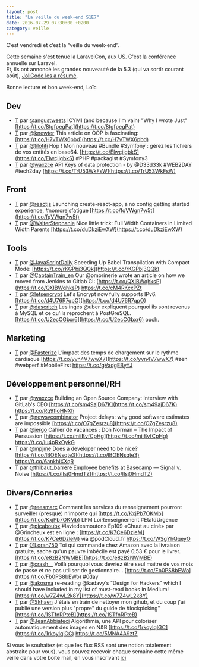 ```yaml
---
layout: post
title: "La veille du week-end S1E7"
date: 2016-07-29 07:30:00 +0200
category: veille
---
```

C’est vendredi et c’est la “veille du week-end”.

Cette semaine s'est tenue la LaravelCon, aux US. C'est la conférence annuelle sur Laravel.  
Et, ils ont annoncé les grandes nouveauté de la 5.3 (qui va sortir courant août), [JoliCode les a résumé](https://jolicode.com/blog/les-nouveautes-de-laravel-5-3).

Bonne lecture et bon week-end, Loïc

## Dev
- [T](http://twitter.com/angustweets/status/756910712992083968) par [@angustweets](https://twitter.com/angustweets) ICYMI (and because I'm vain) "Why I wrote Just" [https://t.co/8tgfpegPat](https://t.co/8tgfpegPat)
- [T](http://twitter.com/knewter/status/756924714191298560) par [@knewter](https://twitter.com/knewter) This article on OOP is fascinating: [https://t.co/H7vTWX6pbd](https://t.co/H7vTWX6pbd)
- [T](http://twitter.com/tilotiti/status/757989261509623808) par [@tilotiti](https://twitter.com/tilotiti) Hop ! Mon nouveau #Bundle #Symfony : gérez les fichiers de vos entités en base64. [https://t.co/ElwcjlgbkS](https://t.co/ElwcjlgbkS) #PHP #packagist #Symfony3
- [T](http://twitter.com/waxzce/status/758196507753402368) par [@waxzce](https://twitter.com/waxzce) API Keys of data protection - by @D33d33k #WEB2DAY #tech2day [https://t.co/TrU53WkFsW](https://t.co/TrU53WkFsW)


## Front
- [T](http://twitter.com/reactjs/status/756519871949770757) par [@reactjs](https://twitter.com/reactjs) Launching create-react-app, a no config getting started experience, #nomorejsfatigue [https://t.co/fqVWgn7w5t](https://t.co/fqVWgn7w5t)
- [T](http://twitter.com/WalterStephanie/status/758196972411056129) par [@WalterStephanie](https://twitter.com/WalterStephanie) Nice little trick: Full Width Containers in Limited Width Parents [https://t.co/duDkziEwXW](https://t.co/duDkziEwXW)


## Tools
- [T](http://twitter.com/JavaScriptDaily/status/755901148226355200) par [@JavaScriptDaily](https://twitter.com/JavaScriptDaily) Speeding Up Babel Transpilation with Compact Mode: [https://t.co/rKGPbj3QQk](https://t.co/rKGPbj3QQk)
- [T](http://twitter.com/CaptainTrain_en/status/756099349491441664) par [@CaptainTrain_en](https://twitter.com/CaptainTrain_en) Our @pmorinerie wrote an article on how we moved from Jenkins to Gitlab CI: [https://t.co/QXIBWqhksP](https://t.co/QXIBWqhksP) https://t.co/cM4RKcxPZt
- [T](http://twitter.com/letsencrypt/status/757977575671029760) par [@letsencrypt](https://twitter.com/letsencrypt) Let's Encrypt now fully supports IPv6. [https://t.co/d4U76R7qpO](https://t.co/d4U76R7qpO)
- [T](http://twitter.com/dascritch/status/758184650036486144) par [@dascritch](https://twitter.com/dascritch) Les ingés @uber expliquent pourquoi ils sont revenus à MySQL et ce qu'ils reprochent à PostGreSQL. [https://t.co/U2ecCGbxr6](https://t.co/U2ecCGbxr6) ouch.


## Marketing
- [T](http://twitter.com/Fasterize/status/756389090539352064) par [@Fasterize](https://twitter.com/Fasterize) L’impact des temps de chargement sur le rythme cardiaque [https://t.co/yvn4V7wwX7](https://t.co/yvn4V7wwX7) #zen #webperf #MobileFirst https://t.co/gVadgEByYJ


## Développement personnel/RH
- [T](http://twitter.com/waxzce/status/756233324750831617) par [@waxzce](https://twitter.com/waxzce) Building an Open Source Company: Interview with GitLab's CEO [https://t.co/sm49ajD67K](https://t.co/sm49ajD67K) https://t.co/Rq9floHNXh
- [T](http://twitter.com/newsycombinator/status/756866642118905856) par [@newsycombinator](https://twitter.com/newsycombinator) Project delays: why good software estimates are impossible [https://t.co/O7gZesrzu8](https://t.co/O7gZesrzu8)
- [T](http://twitter.com/iergo/status/757472131793887232) par [@iergo](https://twitter.com/iergo) Cahier de vacances : Don Norman – The Impact of Persuasion [https://t.co/miiBvfCpHg](https://t.co/miiBvfCpHg) https://t.co/Iu4pRxOykG
- [T](http://twitter.com/mpjme/status/757489018829438976) par [@mpjme](https://twitter.com/mpjme) Does a developer need to be nice? [https://t.co/lBOENsqte3](https://t.co/lBOENsqte3) https://t.co/6ankhiXXqR
- [T](http://twitter.com/thibaut_barrere/status/757950973595815936) par [@thibaut_barrere](https://twitter.com/thibaut_barrere) Employee benefits at Basecamp — Signal v. Noise [https://t.co/IIsj0HmdTZ](https://t.co/IIsj0HmdTZ)


## Divers/Conneries
- [T](http://twitter.com/reesmarc/status/756429444445835264) par [@reesmarc](https://twitter.com/reesmarc) Comment les services du renseignement pourront surveiller (presque) n'importe qui [https://t.co/KxjPb7OKMb](https://t.co/KxjPb7OKMb) LPM LoiRenseignement #EtatdUrgence
- [T](http://twitter.com/picaboubx/status/756880413780480006) par [@picaboubx](https://twitter.com/picaboubx) #laviedesmoutons Ep109 «Chuut au ciné» par @Grincheux est en ligne : [https://t.co/K7Ce6DzleM](https://t.co/K7Ce6DzleM) via @podCloud_fr https://t.co/WSgYhQqeyO
- [T](http://twitter.com/Loran750/status/757688000184713216) par [@Loran750](https://twitter.com/Loran750) Toi qui commande chez Amazon avec la livraison gratuite, sache qu'un pauvre imbécile est payé 0,53 € pour le livrer. [https://t.co/e8zB2NWMBE](https://t.co/e8zB2NWMBE)
- [T](http://twitter.com/crash__/status/758266443582570496) par [@crash__](https://twitter.com/crash__) Voilà pourquoi vous devriez être seul maitre de vos mots de passe et ne pas utiliser de gestionnaire… [https://t.co/Fb0PS8bEWo](https://t.co/Fb0PS8bEWo) #0day
- [T](http://twitter.com/akosma/status/757527181702594561) par [@akosma](https://twitter.com/akosma) re-reading @kadavy‘s “Design for Hackers” which I should have included in my list of must-read books in Medium! [https://t.co/w7Z4wL2k8Y](https://t.co/w7Z4wL2k8Y)
- [T](http://twitter.com/Skhaen/status/758408086918991874) par [@Skhaen](https://twitter.com/Skhaen) J'étais en train de nettoyer mon gihub, et du coup j'ai publié une version plus "propre" du guide de #lockpicking" [https://t.co/1STfnRPtcB](https://t.co/1STfnRPtcB)
- [T](http://twitter.com/JeanAbbiateci/status/757880068865687552) par [@JeanAbbiateci](https://twitter.com/JeanAbbiateci) Algorithmia, une API pour coloriser automatiquement des images en N&amp;B [https://t.co/1rkoyIqlGC](https://t.co/1rkoyIqlGC) https://t.co/5MNA4A9ztZ





Si vous le souhaitez (et que les flux RSS sont une notion totalement abstraite pour vous), vous pouvez recevoir chaque semaine cette même veille dans votre boite mail, en vous inscrivant [ici](/newsletter.html)
